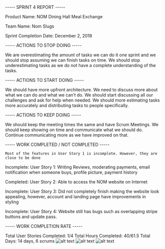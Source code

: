 ﻿----- SPRINT 4 REPORT -----

Product Name: NOM Dining Hall Meal Exchange

Team Name: Nom Slugs

Sprint Completion Date: December 2, 2018

----- ACTIONS TO STOP DOING -----

We are overestimating the amount of tasks we can do it one sprint and we should stop assuming we can finish tasks on time. We should stop underestimating tasks as we do not have a complete understanding of the tasks. 

----- ACTIONS TO START DOING -----

We should have more upfront architecture. We need to discuss more about what we can do and what we can’t do. We should start discussing all our challenges and ask for help when needed. We should more estimating tasks more accurately and distributing tasks to people specifically.

----- ACTIONS TO KEEP DOING -----

We should keep the meeting times the same and have Scrum Meetings. We should keep showing on time and communicate what we should do. Continue communicating more as we have improved on that. 

----- WORK COMPLETED / NOT COMPLETED -----

    Most of the features in User Story 1 is incomplete. However, they are close to be done


Incomplete: User Story 1: Writing Reviews, moderating payments, email notification when someone buys, profile picture, payment history


Completed: User Story 2: Able to access the NOM website on Internet


Incomplete: User Story 3: Did not completely finish making the website look appealing, however, account and landing page have improvements in styling


Incomplete: User Story 4: Website still has bugs such as overlapping stripe buttons and update pass. 

----- WORK COMPLETION RATE -----

Total User Stories Completed: 1/4
Total Hours Completed: 40/61.5
Total Days: 14 days, 6 scrums
![alt text](https://github.com/nicolleayon/NOM/blob/master/Documents/Sprint%204/FinishedScrumBoard.jpg)
![alt text](https://github.com/nicolleayon/NOM/blob/master/Documents/Sprint%204/BurnUpChart.jpg)
![alt text](https://github.com/nicolleayon/NOM/blob/master/Documents/Sprint%204/burndown4.jpg)


